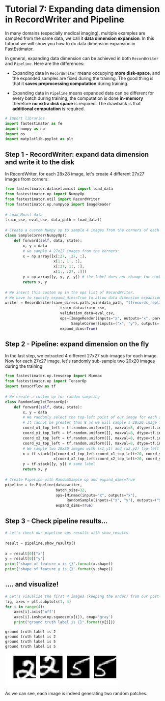 # Tutorial 7: Expanding data dimension in RecordWriter and Pipeline

In many domains (especially medical imaging), multiple examples are sampled from the same data, we call it __data dimension expansion__. In this tutorial we will show you how to do data dimension expansion in FastEstimator.

In general, expanding data dimension can be achieved in both `RecordWriter` and `Pipeline`. Here are the differences:

* Expanding data in `RecordWriter` means occupying __more disk-space__, and the expanded samples are fixed during the training. The good thing is that it __saves preprocessing computation__ during training.

* Expanding data in `Pipeline` means expanded data can be different for every batch during training, the computation is done __in-memory__ therefore __no extra disk space__ is required. The drawback is that __additional computation__ is required.


```python
# Import libraries
import fastestimator as fe
import numpy as np
import os
import matplotlib.pyplot as plt
```

## Step 1 - RecordWriter: expand data dimension and write it to the disk

In RecordWriter, for each 28x28 image, let's create 4 different 27x27 images from corners:


```python
from fastestimator.dataset.mnist import load_data
from fastestimator.op import NumpyOp
from fastestimator.util import RecordWriter
from fastestimator.op.numpyop import ImageReader

# Load Mnist data
train_csv, eval_csv, data_path = load_data()

# Create a custom Numpy op to sample 4 images from the corners of each image
class SampleCorner(NumpyOp):
    def forward(self, data, state):
        x, y = data
        # we sample 4 27x27 images from the corners:
        x = np.array([x[:27, :27, :],
                      x[1:, 1:, :],
                      x[:27, 1:, :],
                      x[1:, :27, :]])
        y = np.array([y, y, y, y]) # the label does not change for each sampled image
        return x, y

# We insert this custom op in the ops list of RecordWriter.
# We have to specify expand_dims=True to allow data dimension expansion.
writer = RecordWriter(save_dir=os.path.join(data_path, "tfrecords_replicate"),
                         train_data=train_csv,
                         validation_data=eval_csv,
                         ops=[ImageReader(inputs="x", outputs="x", parent_path=data_path, grey_scale=True),
                              SampleCorner(inputs=("x", "y"), outputs=("x", "y"))],
                         expand_dims=True)
```

## Step 2 - Pipeline: expand dimension on the fly

In the last step, we extracted 4 different 27x27 sub-images for each image. Now for each 27x27 image, let's randomly sub-sample two 20x20 images during the training:


```python
from fastestimator.op.tensorop import Minmax
from fastestimator.op import TensorOp
import tensorflow as tf

# We create a custom op for random sampling
class RandomSample(TensorOp):
    def forward(self, data, state):
        x, y = data
        # We randomly select the top-left point of our image for each sample (x and y coordinate)
        # It cannot be greater than 8 as we will sample a 20x20 image from a 27x27 one
        coord_x1_top_left = tf.random.uniform([], maxval=8, dtype=tf.int32)
        coord_y1_top_left = tf.random.uniform([], maxval=8, dtype=tf.int32)
        coord_x2_top_left = tf.random.uniform([], maxval=8, dtype=tf.int32)
        coord_y2_top_left = tf.random.uniform([], maxval=8, dtype=tf.int32)
        # We sample two 20x20 images with (x1,y1) and (x2,y2) top-left corner.
        x = tf.stack([x[coord_x1_top_left:coord_x1_top_left+20, coord_y1_top_left:coord_y1_top_left+20, :],
                      x[coord_x2_top_left:coord_x2_top_left+20, coord_y2_top_left:coord_y2_top_left+20, :]])
        y = tf.stack([y, y]) # same label
        return x, y

# Create Pipeline with RandomSample op and expand_dims=True
pipeline = fe.Pipeline(data=writer,
                       batch_size=32,
                       ops=[Minmax(inputs="x", outputs="x"),
                            RandomSample(inputs=("x", "y"), outputs=("x", "y"))],
                       expand_dims=True)
```

## Step 3 - Check pipeline results...


```python
# Let's check our pipeline ops results with show_results

result = pipeline.show_results()

x = result[0]["x"]
y = result[0]["y"]
print("shape of feature x is {}".format(x.shape))
print("shape of feature y is {}".format(y.shape))
```

## .... and visualize!


```python
# Let's visualize the first 4 images (keeping the order) from our post-pipeline data:
fig, axes = plt.subplots(1, 4)
for i in range(4):
    axes[i].axis('off')
    axes[i].imshow(np.squeeze(x[i]), cmap='gray')
    print("ground truth label is {}".format(y[i]))
```

    ground truth label is 2
    ground truth label is 2
    ground truth label is 5
    ground truth label is 5



![png](../../assets/tutorial/t07_expand_data_dimension_files/t07_expand_data_dimension_9_1.png)


As we can see, each image is indeed generating two random patches.
